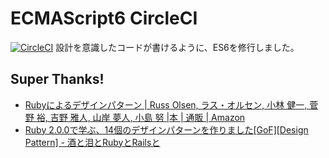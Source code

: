 # ECMAScript6 CircleCI
[![CircleCI](https://circleci.com/gh/K90j1/ECMAScript6_CircleCI.svg?style=svg)](https://circleci.com/gh/K90j1/ECMAScript6_CircleCI)
設計を意識したコードが書けるように、ES6を修行しました。

## Super Thanks!
* [Rubyによるデザインパターン | Russ Olsen, ラス・オルセン, 小林 健一, 菅野 裕, 吉野 雅人, 山岸 夢人, 小島 努 |本 | 通販 | Amazon](https://www.amazon.co.jp/Ruby%E3%81%AB%E3%82%88%E3%82%8B%E3%83%87%E3%82%B6%E3%82%A4%E3%83%B3%E3%83%91%E3%82%BF%E3%83%BC%E3%83%B3-Russ-Olsen/dp/4894712857)
* [Ruby 2.0.0で学ぶ、14個のデザインパターンを作りました\[GoF\]\[Design Pattern\] - 酒と泪とRubyとRailsと](http://morizyun.github.io/blog/ruby-design-pattern-matome-mokuzi/)
